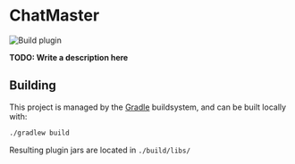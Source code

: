 # ChatMaster
![Build plugin](https://github.com/Ewpratten/ChatMaster/workflows/Build%20plugin/badge.svg)

**TODO: Write a description here**

## Building

This project is managed by the [Gradle](https://gradle.org/) buildsystem, and can be built locally with:

```sh
./gradlew build
```

Resulting plugin jars are located in `./build/libs/`
